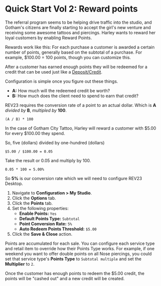 # Quick Start Vol 2: Reward points

The referral program seems to be helping drive traffic into the studio, and Gotham's citizens are finally starting to accept the girl's new venture and receiving some awesome tattoos and piercings. Harley wants to reward her loyal customers by enabling Reward Points.

Rewards work like this: For each purchase a customer is awarded a certain number of points, generally based on the subtotal of a purchase. For example, $100.00 = 100 points, though you can customize this.

After a customer has earned enough points they will be redeemed for a credit that can be used just like a [Deposit/Credit](../concepts/deposits-and-credits).

Configuration is simple once you figure out these things.

- **A:** How much will the redeemed credit be worth?
- **B:** How much does the client need to spend to earn that credit?

REV23 requires the conversion rate of a point to an actual dollar. Which is **A** *divided by* **B**, *multipled by* **100**.

`(A / B) * 100`

In the case of Gotham City Tattoo, Harley will reward a customer with $5.00 for every $100.00 they spend.

So, five (dollars) divided by one-hundred (dollars)

`$5.00 / $100.00 = 0.05`

Take the result or 0.05 and multiply by 100.

`0.05 * 100 = 5.00%`

So **5%** is our conversion rate which we will need to configure REV23 Desktop.

1. Navigate to **Configuration > My Studio**.
2. Click the **Options** tab.
3. Click the **Points** tab.
4. Set the following properties:
    + **Enable Points:** `Yes`
    + **Default Points Type:** `Subtotal`
    + **Point Conversion Rate:** `5%`
    + **Auto Redeem Points Threshold:** `$5.00`
5. Click the **Save & Close** action.

Points are accumulated for each sale. You can configure each service type and retail item to override how their Points Type works. For example, if one weekend you want to offer double points on all Nose piercings, you could set that service type's **Points Type** to `Subtotal multiple` and set the **Multiplier** to `2`.

Once the customer has enough points to redeem the $5.00 credit, the points will be "cashed out" and a new credit will be created.
